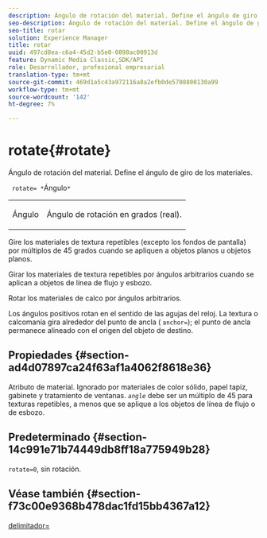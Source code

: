 ```yaml
---
description: Ángulo de rotación del material. Define el ángulo de giro de los materiales.
seo-description: Ángulo de rotación del material. Define el ángulo de giro de los materiales.
seo-title: rotar
solution: Experience Manager
title: rotar
uuid: 497cd8ea-c6a4-45d2-b5e0-0898ac00913d
feature: Dynamic Media Classic,SDK/API
role: Desarrollador, profesional empresarial
translation-type: tm+mt
source-git-commit: 469d1a5c43a972116a8a2efb0de5708800130a99
workflow-type: tm+mt
source-wordcount: '142'
ht-degree: 7%

---
```



# rotate{#rotate}

Ángulo de rotación del material. Define el ángulo de giro de los materiales.

` rotate= *`Ángulo`*`

<table id="simpletable_F1A87ECD86E8429788825374A6882CB9"> 
 <tr class="strow"> 
  <td class="stentry"> <p> <span class="varname"> Ángulo </span> </p> </td> 
  <td class="stentry"> <p>Ángulo de rotación en grados (real). </p> </td> 
 </tr> 
</table>

Gire los materiales de textura repetibles (excepto los fondos de pantalla) por múltiplos de 45 grados cuando se apliquen a objetos planos u objetos planos.

Girar los materiales de textura repetibles por ángulos arbitrarios cuando se aplican a objetos de línea de flujo y esbozo.

Rotar los materiales de calco por ángulos arbitrarios.

Los ángulos positivos rotan en el sentido de las agujas del reloj. La textura o calcomanía gira alrededor del punto de ancla ( `anchor=`); el punto de ancla permanece alineado con el origen del objeto de destino.

## Propiedades {#section-ad4d07897ca24f63af1a4062f8618e36}

Atributo de material. Ignorado por materiales de color sólido, papel tapiz, gabinete y tratamiento de ventanas. *`angle`* debe ser un múltiplo de 45 para texturas repetibles, a menos que se aplique a los objetos de línea de flujo o de esbozo.

## Predeterminado {#section-14c991e71b74449db8ff18a775949b28}

`rotate=0`, sin rotación.

## Véase también {#section-f73c00e9368b478dac1fd15bb4367a12}

[delimitador=](../../../../../ir-api/http-protocol/image-rendering-api-ref/c-ir-http-protocol-ref/c-ir-http-protocol-command-reference/r-ir-http-anchor.md#reference-d53923d785c9442997dc7f2199524c26)

